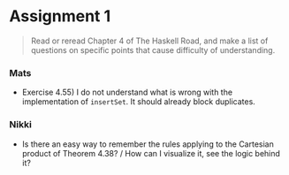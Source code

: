 # Assignment 1

> Read or reread Chapter 4 of The Haskell Road, and make a list of questions on specific points that cause difficulty of understanding.

### Mats

- Exercise 4.55) I do not understand what is wrong with the implementation of `insertSet`. It should already block duplicates.

### Nikki 

- Is there an easy way to remember the rules applying to the Cartesian product of Theorem 4.38? / How can I visualize it, see the logic behind it?
